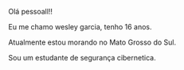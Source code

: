 Olá pessoall!!



Eu me chamo wesley garcia, tenho 16 anos.


Atualmente estou morando no Mato Grosso do Sul.


Sou um estudante de segurança cibernetica.

